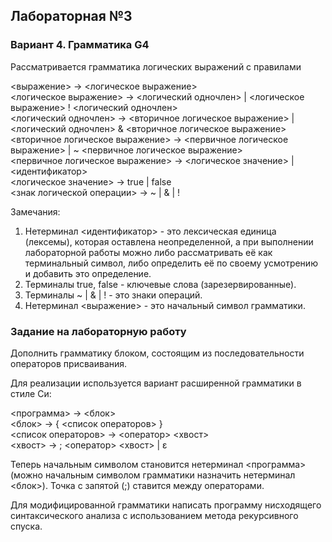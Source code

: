 ## Лабораторная №3
### Вариант 4. Грамматика G4
Рассматривается грамматика логических выражений с правилами

<выражение> -> <логическое выражение> <br />
<логическое выражение> -> <логический одночлен> | <логическое выражение> ! <логический одночлен> <br />
<логический одночлен> -> <вторичное логическое выражение> | <логический одночлен> & <вторичное логическое выражение> <br />
<вторичное логическое выражение> -> <первичное логическое выражение> | ~ <первичное логическое выражение> <br />
<первичное логическое выражение> -> <логическое значение> | <идентификатор> <br />
<логическое значение> -> true | false <br />
<знак логической операции> -> ~ | & | ! <br />

Замечания:
1. Нетерминал <идентификатор> - это лексическая единица (лексемы), которая оставлена неопределенной, а при выполнении лабораторной работы можно либо рассматривать её как терминальный символ, либо определить её по своему усмотрению и добавить это определение.
2. Терминалы true, false - ключевые слова (зарезервированные).
3. Терминалы ~ | & | ! - это знаки операций.
4. Нетерминал <выражение> - это начальный символ грамматики.

### Задание на лабораторную работу
Дополнить грамматику блоком, состоящим из последовательности операторов присваивания.

Для реализации используется вариант расширенной грамматики в стиле Си:

<программа> -> <блок> <br />
<блок> -> { <список операторов> } <br />
<список операторов> -> <оператор> <хвост> <br />
<хвост> -> ; <оператор> <хвост> | ε <br />

Теперь начальным символом становится нетерминал <программа> (можно начальным символом грамматики назначить нетерминал <блок>). Точка с запятой (;) ставится между операторами.

Для модифицированной грамматики написать программу нисходящего синтаксического анализа с использованием метода рекурсивного спуска.
